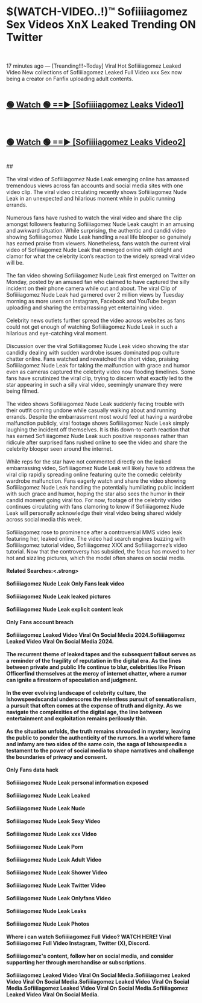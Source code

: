 # $(WATCH-VIDEO..!)™ Sofiiiiagomez Sex Videos XnX Leaked Trending ON Twitter<br>
<br>

17 minutes ago — [Treanding!!!~Today] Viral Hot Sofiiiiagomez Leaked Video New collections of Sofiiiiagomez Leaked Full Video xxx Sex now being a creator on Fanfix uploading adult contents.
<br>
 <br>

##  <a href="https://best2vid.blogspot.com?title=Sofiiiiagomez">🟢 Watch 🟢 ==► [Sofiiiiagomez Leaks Video1]</a><br>
  <br>

##  <a href="https://best2vid.blogspot.com?title=Sofiiiiagomez">🟢 Watch 🟢 ==► [Sofiiiiagomez Leaks Video2]</a><br>
  <br>
  ##
  <br>
  <br>
The viral video of Sofiiiiagomez Nude Leak emerging online has amassed tremendous views across fan accounts and social media sites with one video clip. The viral video circulating recently shows Sofiiiiagomez Nude Leak in an unexpected and hilarious moment while in public running errands.
<br><br>
Numerous fans have rushed to watch the viral video and share the clip amongst followers featuring Sofiiiiagomez Nude Leak caught in an amusing and awkward situation. While surprising, the authentic and candid video showing Sofiiiiagomez Nude Leak handling a real life blooper so genuinely has earned praise from viewers. Nonetheless, fans watch the current viral video of Sofiiiiagomez Nude Leak that emerged online with delight and clamor for what the celebrity icon’s reaction to the widely spread viral video will be.
<br><br>
The fan video showing Sofiiiiagomez Nude Leak first emerged on Twitter on Monday, posted by an amused fan who claimed to have captured the silly incident on their phone camera while out and about. The viral Clip of Sofiiiiagomez Nude Leak had garnered over 2 million views by Tuesday morning as more users on Instagram, Facebook and YouTube began uploading and sharing the embarrassing yet entertaining video.
<br><br>
Celebrity news outlets further spread the video across websites as fans could not get enough of watching Sofiiiiagomez Nude Leak in such a hilarious and eye-catching viral moment.
<br><br>
Discussion over the viral Sofiiiiagomez Nude Leak video showing the star candidly dealing with sudden wardrobe issues dominated pop culture chatter online. Fans watched and rewatched the short video, praising Sofiiiiagomez Nude Leak for taking the malfunction with grace and humor even as cameras captured the celebrity video now flooding timelines. Some fans have scrutinized the viral clip, trying to discern what exactly led to the star appearing in such a silly viral video, seemingly unaware they were being filmed.
<br><br>
The video shows Sofiiiiagomez Nude Leak suddenly facing trouble with their outfit coming undone while casually walking about and running errands. Despite the embarrassment most would feel at having a wardrobe malfunction publicly, viral footage shows Sofiiiiagomez Nude Leak simply laughing the incident off themselves. It is this down-to-earth reaction that has earned Sofiiiiagomez Nude Leak such positive responses rather than ridicule after surprised fans rushed online to see the video and share the celebrity blooper seen around the internet.
<br><br>
While reps for the star have not commented directly on the leaked embarrassing video, Sofiiiiagomez Nude Leak will likely have to address the viral clip rapidly spreading online featuring quite the comedic celebrity wardrobe malfunction. Fans eagerly watch and share the video showing Sofiiiiagomez Nude Leak handling the potentially humiliating public incident with such grace and humor, hoping the star also sees the humor in their candid moment going viral too. For now, footage of the celebrity video continues circulating with fans clamoring to know if Sofiiiiagomez Nude Leak will personally acknowledge their viral video being shared widely across social media this week.
<br><br>
Sofiiiiagomez rose to prominence after a controversial MMS video leak featuring her, leaked online. The video had search engines buzzing with Sofiiiiagomez tutorial video, Sofiiiiagomez XXX and Sofiiiiagomez’s video tutorial. Now that the controversy has subsided, the focus has moved to her hot and sizzling pictures, which the model often shares on social media.
<br><br>
<strong>Related Searches:<.strong>
<br><br>
Sofiiiiagomez Nude Leak Only Fans leak video
<br><br>
Sofiiiiagomez Nude Leak leaked pictures
<br><br>
Sofiiiiagomez Nude Leak explicit content leak
<br><br>
Only Fans account breach
<br><br>
Sofiiiiagomez Leaked Video Viral On Social Media 2024.Sofiiiiagomez Leaked Video Viral On Social Media 2024.
<br><br>
The recurrent theme of leaked tapes and the subsequent fallout serves as a reminder of the fragility of reputation in the digital era. As the lines between private and public life continue to blur, celebrities like Prison Officerfind themselves at the mercy of internet chatter, where a rumor can ignite a firestorm of speculation and judgment.
<br><br>
In the ever evolving landscape of celebrity culture, the Ishowspeedscandal underscores the relentless pursuit of sensationalism, a pursuit that often comes at the expense of truth and dignity. As we navigate the complexities of the digital age, the line between entertainment and exploitation remains perilously thin.
<br><br>
As the situation unfolds, the truth remains shrouded in mystery, leaving the public to ponder the authenticity of the rumors. In a world where fame and infamy are two sides of the same coin, the saga of Ishowspeedis a testament to the power of social media to shape narratives and challenge the boundaries of privacy and consent.
<br><br>
Only Fans data hack
<br><br>
Sofiiiiagomez Nude Leak personal information exposed
<br><br>
Sofiiiiagomez Nude Leak Leaked
<br><br>
Sofiiiiagomez Nude Leak Nude
<br><br>
Sofiiiiagomez Nude Leak Sexy Video
<br><br>
Sofiiiiagomez Nude Leak xxx Video
<br><br>
Sofiiiiagomez Nude Leak Porn
<br><br>
Sofiiiiagomez Nude Leak Adult Video
<br><br>
Sofiiiiagomez Nude Leak Shower Video
<br><br>
Sofiiiiagomez Nude Leak Twitter Video
<br><br>
Sofiiiiagomez Nude Leak Onlyfans Video
<br><br>
Sofiiiiagomez Nude Leak Leaks
<br><br>
Sofiiiiagomez Nude Leak Photos
<br><br>
Where i can watch Sofiiiiagomez Full Video? WATCH HERE! Viral Sofiiiiagomez Full Video Instagram, Twitter (X), Discord.
<br><br>
Sofiiiiagomez's content, follow her on social media, and consider supporting her through merchandise or subscriptions.
<br><br>
Sofiiiiagomez Leaked Video Viral On Social Media.Sofiiiiagomez Leaked Video Viral On Social Media.Sofiiiiagomez Leaked Video Viral On Social Media.Sofiiiiagomez Leaked Video Viral On Social Media.Sofiiiiagomez Leaked Video Viral On Social Media.